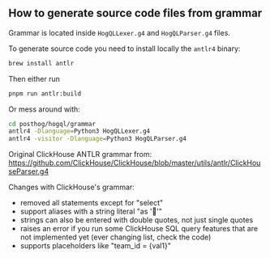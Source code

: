 ## How to generate source code files from grammar

Grammar is located inside `HogQLLexer.g4` and `HogQLParser.g4` files.

To generate source code you need to install locally the `antlr4` binary:

```bash
brew install antlr
```

Then either run

```bash
pnpm run antlr:build
```

Or mess around with:

```bash
cd posthog/hogql/grammar
antlr4 -Dlanguage=Python3 HogQLLexer.g4
antlr4 -visitor -Dlanguage=Python3 HogQLParser.g4
```

Original ClickHouse ANTLR grammar from: https://github.com/ClickHouse/ClickHouse/blob/master/utils/antlr/ClickHouseParser.g4

Changes with ClickHouse's grammar:
- removed all statements except for "select"
- support aliases with a string literal "as '🍄'"
- strings can also be entered with double quotes, not just single quotes
- raises an error if you run some ClickHouse SQL query features that are not implemented yet (ever changing list, check the code)
- supports placeholders like "team_id = {val1}"